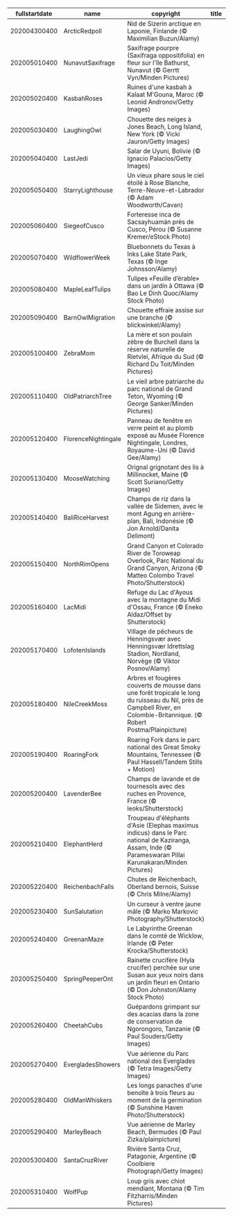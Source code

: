 |fullstartdate|name|copyright|title|image|
|--|--|--|--|--|
202004300400|ArcticRedpoll|Nid de Sizerin arctique en Laponie, Finlande (© Maximilian Buzun/Alamy)||![](/fr-CA/2020/05/202004300400ArcticRedpoll.jpg)|
202005010400|NunavutSaxifrage|Saxifrage pourpre (Saxifraga oppositifolia) en fleur sur l'île Bathurst, Nunavut (© Gerrtt Vyn/Minden Pictures)||![](/fr-CA/2020/05/202005010400NunavutSaxifrage.jpg)|
202005020400|KasbahRoses|Ruines d'une kasbah à Kalaat M'Gouna, Maroc (© Leonid Andronov/Getty Images)||![](/fr-CA/2020/05/202005020400KasbahRoses.jpg)|
202005030400|LaughingOwl|Chouette des neiges à Jones Beach, Long Island, New York (© Vicki Jauron/Getty Images)||![](/fr-CA/2020/05/202005030400LaughingOwl.jpg)|
202005040400|LastJedi|Salar de Uyuni, Bolivie (© Ignacio Palacios/Getty Images)||![](/fr-CA/2020/05/202005040400LastJedi.jpg)|
202005050400|StarryLighthouse|Un vieux phare sous le ciel étoilé à Rose Blanche, Terre-Neuve-et-Labrador (© Adam Woodworth/Cavan)||![](/fr-CA/2020/05/202005050400StarryLighthouse.jpg)|
202005060400|SiegeofCusco|Forteresse inca de Sacsayhuamán près de Cusco, Pérou (© Susanne Kremer/eStock Photo)||![](/fr-CA/2020/05/202005060400SiegeofCusco.jpg)|
202005070400|WildflowerWeek|Bluebonnets du Texas à Inks Lake State Park, Texas (© Inge Johnsson/Alamy)||![](/fr-CA/2020/05/202005070400WildflowerWeek.jpg)|
202005080400|MapleLeafTulips|Tulipes «Feuille d’érable» dans un jardin à Ottawa (© Bao Le Dinh Quoc/Alamy Stock Photo)||![](/fr-CA/2020/05/202005080400MapleLeafTulips.jpg)|
202005090400|BarnOwlMigration|Chouette effraie assise sur une branche (© blickwinkel/Alamy)||![](/fr-CA/2020/05/202005090400BarnOwlMigration.jpg)|
202005100400|ZebraMom|La mère et son poulain zèbre de Burchell dans la réserve naturelle de Rietvlei, Afrique du Sud (© Richard Du Toit/Minden Pictures)||![](/fr-CA/2020/05/202005100400ZebraMom.jpg)|
202005110400|OldPatriarchTree|Le vieil arbre patriarche du parc national de Grand Teton, Wyoming (© George Sanker/Minden Pictures)||![](/fr-CA/2020/05/202005110400OldPatriarchTree.jpg)|
202005120400|FlorenceNightingale|Panneau de fenêtre en verre peint et au plomb exposé au Musée Florence Nightingale, Londres, Royaume-Uni (© David Gee/Alamy)||![](/fr-CA/2020/05/202005120400FlorenceNightingale.jpg)|
202005130400|MooseWatching|Orignal grignotant des lis à Millinocket, Maine (© Scott Suriano/Getty Images)||![](/fr-CA/2020/05/202005130400MooseWatching.jpg)|
202005140400|BaliRiceHarvest|Champs de riz dans la vallée de Sidemen, avec le mont Agung en arrière-plan, Bali, Indonésie (© Jon Arnold/Danita Delimont)||![](/fr-CA/2020/05/202005140400BaliRiceHarvest.jpg)|
202005150400|NorthRimOpens|Grand Canyon et Colorado River de Toroweap Overlook, Parc National du Grand Canyon, Arizona (© Matteo Colombo Travel Photo/Shutterstock)||![](/fr-CA/2020/05/202005150400NorthRimOpens.jpg)|
202005160400|LacMidi|Refuge du Lac d'Ayous avec la montagne du Midi d'Ossau, France (© Eneko Aldaz/Offset by Shutterstock)||![](/fr-CA/2020/05/202005160400LacMidi.jpg)|
202005170400|LofotenIslands|Village de pêcheurs de Henningsvær avec Henningsvær Idrettslag Stadion, Nordland, Norvège (© Viktor Posnov/Alamy)||![](/fr-CA/2020/05/202005170400LofotenIslands.jpg)|
202005180400|NileCreekMoss|Arbres et fougères couverts de mousse dans une forêt tropicale le long du ruisseau du Nil, près de Campbell River, en Colombie-Britannique. (© Robert Postma/Plainpicture)||![](/fr-CA/2020/05/202005180400NileCreekMoss.jpg)|
202005190400|RoaringFork|Roaring Fork dans le parc national des Great Smoky Mountains, Tennessee (© Paul Hassell/Tandem Stills + Motion)||![](/fr-CA/2020/05/202005190400RoaringFork.jpg)|
202005200400|LavenderBee|Champs de lavande et de tournesols avec des ruches en Provence, France (© leoks/Shutterstock)||![](/fr-CA/2020/05/202005200400LavenderBee.jpg)|
202005210400|ElephantHerd|Troupeau d'éléphants d'Asie (Elephas maximus indicus) dans le Parc national de Kaziranga, Assam, Inde (© Parameswaran Pillai Karunakaran/Minden Pictures)||![](/fr-CA/2020/05/202005210400ElephantHerd.jpg)|
202005220400|ReichenbachFalls|Chutes de Reichenbach, Oberland bernois, Suisse (© Chris Milne/Alamy)||![](/fr-CA/2020/05/202005220400ReichenbachFalls.jpg)|
202005230400|SunSalutation|Un curseur à ventre jaune mâle (© Marko Markovic Photography/Shutterstock)||![](/fr-CA/2020/05/202005230400SunSalutation.jpg)|
202005240400|GreenanMaze|Le Labyrinthe Greenan dans le comté de Wicklow, Irlande (© Peter Krocka/Shutterstock)||![](/fr-CA/2020/05/202005240400GreenanMaze.jpg)|
202005250400|SpringPeeperOnt|Rainette crucifère (Hyla crucifer) perchée sur une Susan aux yeux noirs dans un jardin fleuri en Ontario (© Don Johnston/Alamy Stock Photo)||![](/fr-CA/2020/05/202005250400SpringPeeperOnt.jpg)|
202005260400|CheetahCubs|Guépardons grimpant sur des acacias dans la zone de conservation de Ngorongoro, Tanzanie (© Paul Souders/Getty Images)||![](/fr-CA/2020/05/202005260400CheetahCubs.jpg)|
202005270400|EvergladesShowers|Vue aérienne du Parc national des Everglades (© Tetra Images/Getty Images)||![](/fr-CA/2020/05/202005270400EvergladesShowers.jpg)|
202005280400|OldManWhiskers|Les longs panaches d'une benoîte à trois fleurs au moment de la germination (© Sunshine Haven Photo/Shutterstock)||![](/fr-CA/2020/05/202005280400OldManWhiskers.jpg)|
202005290400|MarleyBeach|Vue aérienne de Marley Beach, Bermudes (© Paul Zizka/plainpicture)||![](/fr-CA/2020/05/202005290400MarleyBeach.jpg)|
202005300400|SantaCruzRiver|Rivière Santa Cruz, Patagonie, Argentine (© Coolbiere Photograph/Getty Images)||![](/fr-CA/2020/05/202005300400SantaCruzRiver.jpg)|
202005310400|WolfPup|Loup gris avec chiot mendiant, Montana (© Tim Fitzharris/Minden Pictures)||![](/fr-CA/2020/05/202005310400WolfPup.jpg)|
